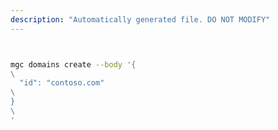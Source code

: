 ```yaml
---
description: "Automatically generated file. DO NOT MODIFY"
---
```


```bash


mgc domains create --body '{\
  "id": "contoso.com"\
}\
'

```